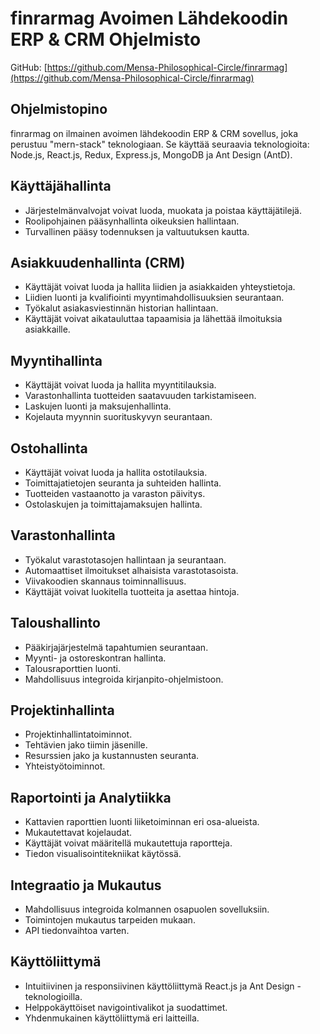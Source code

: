 # finrarmag Avoimen Lähdekoodin ERP & CRM Ohjelmisto

GitHub: [https://github.com/Mensa-Philosophical-Circle/finrarmag](https://github.com/Mensa-Philosophical-Circle/finrarmag)

## Ohjelmistopino

finrarmag on ilmainen avoimen lähdekoodin ERP & CRM sovellus, joka perustuu "mern-stack" teknologiaan. Se käyttää seuraavia teknologioita: Node.js, React.js, Redux, Express.js, MongoDB ja Ant Design (AntD).

## Käyttäjähallinta

- Järjestelmänvalvojat voivat luoda, muokata ja poistaa käyttäjätilejä.
- Roolipohjainen pääsynhallinta oikeuksien hallintaan.
- Turvallinen pääsy todennuksen ja valtuutuksen kautta.

## Asiakkuudenhallinta (CRM)

- Käyttäjät voivat luoda ja hallita liidien ja asiakkaiden yhteystietoja.
- Liidien luonti ja kvalifiointi myyntimahdollisuuksien seurantaan.
- Työkalut asiakasviestinnän historian hallintaan.
- Käyttäjät voivat aikatauluttaa tapaamisia ja lähettää ilmoituksia asiakkaille.

## Myyntihallinta

- Käyttäjät voivat luoda ja hallita myyntitilauksia.
- Varastonhallinta tuotteiden saatavuuden tarkistamiseen.
- Laskujen luonti ja maksujenhallinta.
- Kojelauta myynnin suorituskyvyn seurantaan.

## Ostohallinta

- Käyttäjät voivat luoda ja hallita ostotilauksia.
- Toimittajatietojen seuranta ja suhteiden hallinta.
- Tuotteiden vastaanotto ja varaston päivitys.
- Ostolaskujen ja toimittajamaksujen hallinta.

## Varastonhallinta

- Työkalut varastotasojen hallintaan ja seurantaan.
- Automaattiset ilmoitukset alhaisista varastotasoista.
- Viivakoodien skannaus toiminnallisuus.
- Käyttäjät voivat luokitella tuotteita ja asettaa hintoja.

## Taloushallinto

- Pääkirjajärjestelmä tapahtumien seurantaan.
- Myynti- ja ostoreskontran hallinta.
- Talousraporttien luonti.
- Mahdollisuus integroida kirjanpito-ohjelmistoon.

## Projektinhallinta

- Projektinhallintatoiminnot.
- Tehtävien jako tiimin jäsenille.
- Resurssien jako ja kustannusten seuranta.
- Yhteistyötoiminnot.

## Raportointi ja Analytiikka

- Kattavien raporttien luonti liiketoiminnan eri osa-alueista.
- Mukautettavat kojelaudat.
- Käyttäjät voivat määritellä mukautettuja raportteja.
- Tiedon visualisointitekniikat käytössä.

## Integraatio ja Mukautus

- Mahdollisuus integroida kolmannen osapuolen sovelluksiin.
- Toimintojen mukautus tarpeiden mukaan.
- API tiedonvaihtoa varten.

## Käyttöliittymä

- Intuitiivinen ja responsiivinen käyttöliittymä React.js ja Ant Design -teknologioilla.
- Helppokäyttöiset navigointivalikot ja suodattimet.
- Yhdenmukainen käyttöliittymä eri laitteilla.
